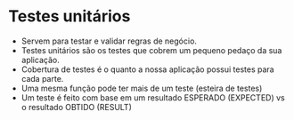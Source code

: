 # Testes unitários

- Servem para testar e validar regras de negócio.
- Testes unitários são os testes que cobrem um pequeno pedaço da sua aplicação.
- Cobertura de testes é o quanto a nossa aplicação possui testes para cada parte.
- Uma mesma função pode ter mais de um teste (esteira de testes)
- Um teste é feito com base em um resultado ESPERADO (EXPECTED) vs o resultado OBTIDO (RESULT)

